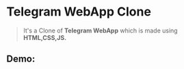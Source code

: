 # Telegram WebApp Clone 
> It's a Clone of **Telegram WebApp** which is made using **HTML,CSS,JS.**

## Demo:
